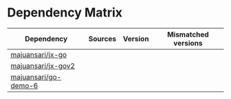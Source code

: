 # Dependency Matrix

Dependency | Sources | Version | Mismatched versions
---------- | ------- | ------- | -------------------
[majuansari/jx-go](https://github.com/majuansari/jx-go.git) |  | []() | 
[majuansari/jx-gov2](https://github.com/majuansari/jx-gov2.git) |  | []() | 
[majuansari/go-demo-6](https://github.com/majuansari/go-demo-6.git) |  | []() | 
